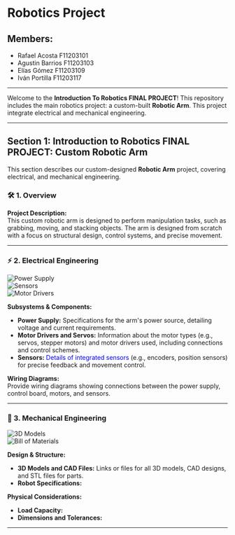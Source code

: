 # Robotics Project
## Members:
- Rafael Acosta F11203101
- Agustin Barrios F11203103
- Elías Gómez F11203109
- Iván Portilla F11203117
---

Welcome to the **Introduction To Robotics FINAL PROJECT**! This repository includes the main robotics project: a custom-built **Robotic Arm**. This project integrate electrical and mechanical engineering.

---

## Section 1: Introduction to Robotics FINAL PROJECT: Custom Robotic Arm

This section describes our custom-designed **Robotic Arm** project, covering electrical, and mechanical engineering.

### 🛠️ 1. Overview

**Project Description:**  
This custom robotic arm is designed to perform manipulation tasks, such as grabbing, moving, and stacking objects. The arm is designed from scratch with a focus on structural design, control systems, and precise movement.

---

### ⚡ 2. Electrical Engineering

![Power Supply](https://img.shields.io/badge/Power-Supply-green)  
![Sensors](https://img.shields.io/badge/Sensors-Integrated-blue)  
![Motor Drivers](https://img.shields.io/badge/Motor_Drivers-Control-orange)

**Subsystems & Components:**
- **Power Supply:** Specifications for the arm's power source, detailing voltage and current requirements.
- **Motor Drivers and Servos:** Information about the motor types (e.g., servos, stepper motors) and motor drivers used, including connections and control schemes.
- **Sensors:** <span style="color:blue">Details of integrated sensors</span> (e.g., encoders, position sensors) for precise feedback and movement control.

**Wiring Diagrams:**  
Provide wiring diagrams showing connections between the power supply, control board, motors, and sensors.


---

### 🧩 3. Mechanical Engineering

![3D Models](https://img.shields.io/badge/3D_Models-CAD_Files-lightgrey)  
![Bill of Materials](https://img.shields.io/badge/BOM-Available-blue)

**Design & Structure:**
- **3D Models and CAD Files:** Links or files for all 3D models, CAD designs, and STL files for parts.
- **Robot Specifications:** 


**Physical Considerations:**
- **Load Capacity:** 
- **Dimensions and Tolerances:** 

---
